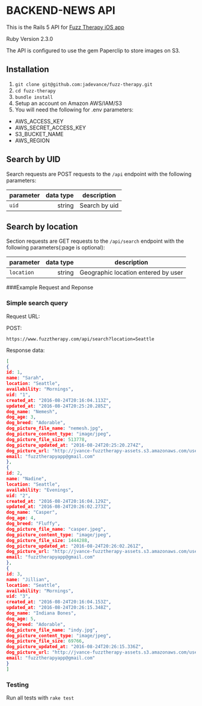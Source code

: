 # BACKEND-NEWS API

This is the Rails 5 API for [Fuzz Therapy iOS app](https://github.com/jadevance/fuzz-therapy-iOS)

Ruby Version 2.3.0

The API is configured to use the gem Paperclip to store images on S3. 

## Installation

1. `git clone git@github.com:jadevance/fuzz-therapy.git`
2. `cd fuzz-therapy`
3. `bundle install`
4. Setup an account on Amazon AWS/IAM/S3
5. You will need the following for .env parameters: 
+ AWS_ACCESS_KEY
+ AWS_SECRET_ACCESS_KEY
+ S3_BUCKET_NAME
+ AWS_REGION

## Search by UID
Search requests are POST requests to the `/api` endpoint with the
following parameters:

| parameter   | data type | description |
|-------------|----------:|-------------|
| `uid`   | string    | Search by uid |


## Search by location
Section requests are GET requests to the `/api/search` endpoint with the
following parameters(:page is optional):

| parameter   | data type | description |
|-------------|----------:|-------------|
| `location`     | string    | Geographic location entered by user |


###Example Request and Reponse
### Simple search query
Request URL:

POST:
```
https://www.fuzztherapy.com/api/search?location=Seattle
```

Response data:

```json
[
{
id: 1,
name: "Sarah",
location: "Seattle",
availability: "Mornings",
uid: "1",
created_at: "2016-08-24T20:16:04.113Z",
updated_at: "2016-08-24T20:25:20.285Z",
dog_name: "Nemesh",
dog_age: 3,
dog_breed: "Adorable",
dog_picture_file_name: "nemesh.jpg",
dog_picture_content_type: "image/jpeg",
dog_picture_file_size: 513778,
dog_picture_updated_at: "2016-08-24T20:25:20.274Z",
dog_picture_url: "http://jvance-fuzztherapy-assets.s3.amazonaws.com/users/dog_pictures/000/000/001/original/nemesh.jpg?1472070320",
email: "fuzztherapyapp@gmail.com"
},
{
id: 2,
name: "Nadine",
location: "Seattle",
availability: "Evenings",
uid: "2",
created_at: "2016-08-24T20:16:04.129Z",
updated_at: "2016-08-24T20:26:02.273Z",
dog_name: "Casper",
dog_age: 4,
dog_breed: "Fluffy",
dog_picture_file_name: "casper.jpeg",
dog_picture_content_type: "image/jpeg",
dog_picture_file_size: 1444288,
dog_picture_updated_at: "2016-08-24T20:26:02.261Z",
dog_picture_url: "http://jvance-fuzztherapy-assets.s3.amazonaws.com/users/dog_pictures/000/000/002/original/casper.jpeg?1472070362",
email: "fuzztherapyapp@gmail.com"
},
{
id: 3,
name: "Jillian",
location: "Seattle",
availability: "Mornings",
uid: "3",
created_at: "2016-08-24T20:16:04.153Z",
updated_at: "2016-08-24T20:26:15.348Z",
dog_name: "Indiana Bones",
dog_age: 5,
dog_breed: "Adorable",
dog_picture_file_name: "indy.jpg",
dog_picture_content_type: "image/jpeg",
dog_picture_file_size: 69766,
dog_picture_updated_at: "2016-08-24T20:26:15.336Z",
dog_picture_url: "http://jvance-fuzztherapy-assets.s3.amazonaws.com/users/dog_pictures/000/000/003/original/indy.jpg?1472070375",
email: "fuzztherapyapp@gmail.com"
}
]
```

### Testing
Run all tests with `rake test`
